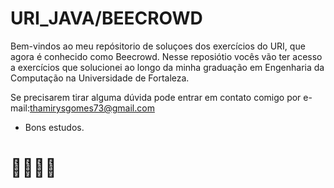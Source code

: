 # URI_JAVA/BEECROWD

Bem-vindos ao meu repósitorio de soluçoes dos exercícios do URI, que agora é conhecido como Beecrowd.
Nesse reposiótio vocês vão ter acesso a exercícios que solucionei ao longo da minha graduação em Engenharia da Computação na Universidade de Fortaleza.

Se precisarem tirar alguma dúvida pode entrar em contato comigo por e-mail:thamirysgomes73@gmail.com

 - Bons estudos.
# 👩‍💻👨‍💻

